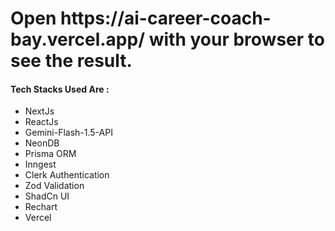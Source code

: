 

<h1>Open https://ai-career-coach-bay.vercel.app/ with your browser to see the result.</h1> 


<h4>Tech Stacks Used Are :</h4>

<ul>
  <li>NextJs</li>
  <li>ReactJs</li>
  <li>Gemini-Flash-1.5-API</li>
  <li>NeonDB</li>
  <li>Prisma ORM</li>
  <li>Inngest</li>
  <li>Clerk Authentication</li>
  <li>Zod Validation</li>
  <li>ShadCn UI</li>
  <li>Rechart</li>
  <li>Vercel</li>
</ul>
